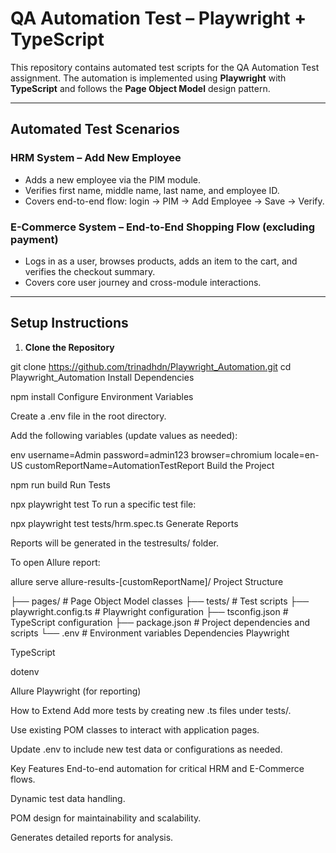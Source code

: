 # QA Automation Test – Playwright + TypeScript

This repository contains automated test scripts for the QA Automation Test assignment. The automation is implemented using **Playwright** with **TypeScript** and follows the **Page Object Model** design pattern.

---

## **Automated Test Scenarios**

### HRM System – Add New Employee
- Adds a new employee via the PIM module.
- Verifies first name, middle name, last name, and employee ID.
- Covers end-to-end flow: login → PIM → Add Employee → Save → Verify.

### E-Commerce System – End-to-End Shopping Flow (excluding payment)
- Logs in as a user, browses products, adds an item to the cart, and verifies the checkout summary.
- Covers core user journey and cross-module interactions.

---

## **Setup Instructions**

1. **Clone the Repository**

git clone https://github.com/trinadhdn/Playwright_Automation.git
cd Playwright_Automation
Install Dependencies

npm install
Configure Environment Variables

Create a .env file in the root directory.

Add the following variables (update values as needed):

env
username=Admin
password=admin123
browser=chromium
locale=en-US
customReportName=AutomationTestReport
Build the Project

npm run build
Run Tests

npx playwright test
To run a specific test file:

npx playwright test tests/hrm.spec.ts
Generate Reports

Reports will be generated in the testresults/ folder.

To open Allure report:

allure serve allure-results-[customReportName]/
Project Structure

├── pages/                 # Page Object Model classes
├── tests/                 # Test scripts
├── playwright.config.ts   # Playwright configuration
├── tsconfig.json          # TypeScript configuration
├── package.json           # Project dependencies and scripts
└── .env                   # Environment variables
Dependencies
Playwright

TypeScript

dotenv

Allure Playwright (for reporting)

How to Extend
Add more tests by creating new .ts files under tests/.

Use existing POM classes to interact with application pages.

Update .env to include new test data or configurations as needed.

Key Features
End-to-end automation for critical HRM and E-Commerce flows.

Dynamic test data handling.

POM design for maintainability and scalability.

Generates detailed reports for analysis.


